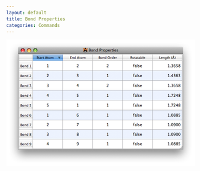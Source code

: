 ```yaml
---
layout: default
title: Bond Properties
categories: Commands
---
```




![](/images/BondProp.png)



